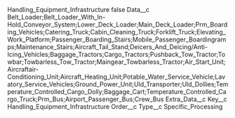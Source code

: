 <?xml version="1.0" encoding="UTF-8"?>
<CustomMetadata xmlns="http://soap.sforce.com/2006/04/metadata" xmlns:xsi="http://www.w3.org/2001/XMLSchema-instance" xmlns:xsd="http://www.w3.org/2001/XMLSchema">
    <label>Handling_Equipment_Infrastructure</label>
    <protected>false</protected>
    <values>
        <field>Data__c</field>
        <value xsi:type="xsd:string">Belt_Loader;Belt_Loader_With_In-Hold_Conveyor_System;Lower_Deck_Loader;Main_Deck_Loader;Prm_Boarding_Vehicles;Catering_Truck;Cabin_Cleaning_Truck;Forklift_Truck;Elevating_Work_Platform;Passenger_Boarding_Stairs;Mobile_Passenger_Boardingramps;Maintenance_Stairs;Aircraft_Tail_Stand;Deicers_And_Deicing/Anti-Icing_Vehicles;Baggage_Tractors;Cargo_Tractors;Pushback_Tow_Tractor;Towbar;Towbarless_Tow_Tractor;Maingear_Towbarless_Tractor;Air_Start_Unit;Aircraftair-Conditioning_Unit;Aircraft_Heating_Unit;Potable_Water_Service_Vehicle;Lavatory_Service_Vehicles;Ground_Power_Unit;Uld_Transporter;Uld_Dollies;Temperature_Controlled_Cargo_Dolly;Baggage_Cart;Temperature_Controlled_Cargo_Truck;Prm_Bus;Airport_Passenger_Bus;Crew_Bus</value>
    </values>
    <values>
        <field>Extra_Data__c</field>
        <value xsi:nil="true"/>
    </values>
    <values>
        <field>Key__c</field>
        <value xsi:type="xsd:string">Handling_Equipment_Infrastructure</value>
    </values>
    <values>
        <field>Order__c</field>
        <value xsi:nil="true"/>
    </values>
    <values>
        <field>Type__c</field>
        <value xsi:type="xsd:string">Specific_Processing</value>
    </values>
</CustomMetadata>
